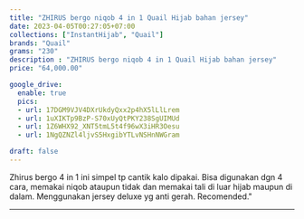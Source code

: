 ```yaml
---
title: "ZHIRUS bergo niqob 4 in 1 Quail Hijab bahan jersey"
date: 2023-04-05T00:27:05+07:00
collections: ["InstantHijab", "Quail"]
brands: "Quail"
grams: "230"
description : "ZHIRUS bergo niqob 4 in 1 Quail Hijab bahan jersey"
price: "64,000.00"

google_drive:
  enable: true
  pics:
  - url: 17DGM9VJV4DXrUkdyQxx2p4hX5lLlLrem
  - url: 1uXIKTp9BzP-S70xUyQtPKY238SgUIMUd
  - url: 1Z6WHX92_XNT5tmL5t4f96wX3iHR3Oesu
  - url: 1NgQZNZl4ljvS5HxgibYTLvNSHnNWGram

draft: false
---
```


Zhirus bergo 4 in 1 ini simpel tp cantik kalo dipakai. Bisa digunakan dgn 4 cara, memakai niqob ataupun tidak dan memakai tali di luar hijab maupun di dalam. Menggunakan jersey deluxe yg anti gerah. Recomended."

----------    
 
